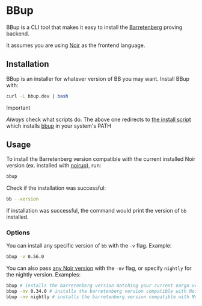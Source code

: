 # BBup

BBup is a CLI tool that makes it easy to install the [Barretenberg](https://github.com/AztecProtocol/aztec-packages/blob/master/barretenberg/README.md) proving backend.

It assumes you are using [Noir](https://noir-lang.org) as the frontend language.

## Installation

BBup is an installer for whatever version of BB you may want. Install BBup with:

```bash
curl -L bbup.dev | bash
```

> [!IMPORTANT]
> *Always* check what scripts do. The above one redirects to [the install script](https://github.com/AztecProtocol/aztec-packages/blob/master/barretenberg/bbup/install) which installs [bbup](https://github.com/AztecProtocol/aztec-packages/blob/master/barretenberg/bbup/bbup) in your system's PATH

## Usage

To install the Barretenberg version compatible with the current installed Noir version (ex. installed with [noirup](https://github.com/noir-lang/noirup)), run:

```bash
bbup
```

Check if the installation was successful:

```bash
bb --version
```

If installation was successful, the command would print the version of `bb` installed.

### Options

You can install any specific version of `bb` with the `-v` flag. Example:

```bash
bbup -v 0.56.0
```

You can also pass [any Noir version](https://github.com/noir-lang/noir/tags) with the `-nv` flag, or specify `nightly` for the nightly version. Examples:

```bash
bbup # installs the barretenberg version matching your current nargo version
bbup -nv 0.34.0 # installs the barretenberg version compatible with Noir 0.34.0 release
bbup -nv nightly # installs the barretenberg version compatible with Noir nightly release
```
